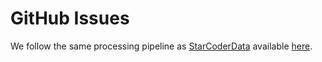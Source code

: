 # GitHub Issues

We follow the same processing pipeline as [StarCoderData](https://huggingface.co/datasets/bigcode/starcoderdata) available [here](https://github.com/bigcode-project/bigcode-dataset/blob/main/preprocessing/filtering_issues.py).

